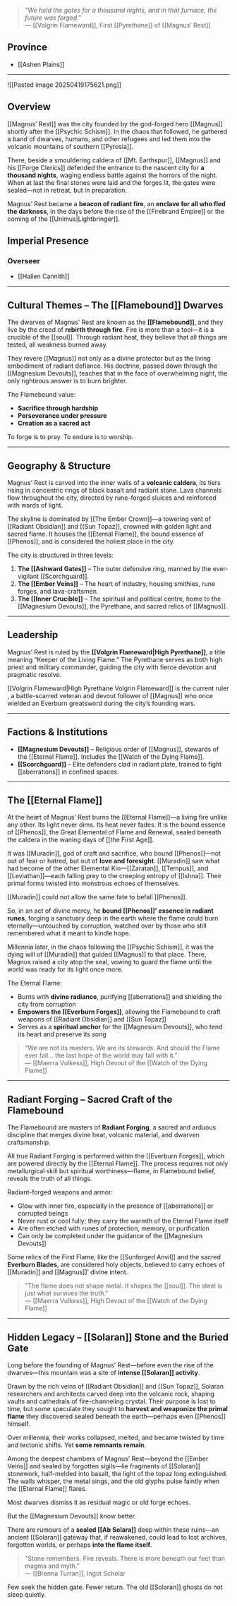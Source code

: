> *"We held the gates for a thousand nights, and in that furnace, the future was forged."*  
> — [[Volgrin Flameward]], First [[Pyrethane]] of [[Magnus’ Rest]]


## Province
- [[Ashen Plains]]

---

![[Pasted image 20250419175621.png]]
## Overview

[[Magnus’ Rest]] was the city founded by the god-forged hero [[Magnus]] shortly after the [[Psychic Schism]]. In the chaos that followed, he gathered a band of dwarves, humans, and other refugees and led them into the volcanic mountains of southern [[Pyrosia]].

There, beside a smouldering caldera of [[Mt. Earthspur]], [[Magnus]] and his [[Forge Clerics]] defended the entrance to the nascent city for **a thousand nights**, waging endless battle against the horrors of the night. When at last the final stones were laid and the forges lit, the gates were sealed—not in retreat, but in preparation.

Magnus’ Rest became a **beacon of radiant fire**, an **enclave for all who fled the darkness**, in the days before the rise of the [[Firebrand Empire]] or the coming of the [[Unimus|Lightbringer]].


## Imperial Presence

### Overseer
- [[Hallen Cannith]]

---

## Cultural Themes – The [[Flamebound]] Dwarves

The dwarves of Magnus’ Rest are known as the **[[Flamebound]]**, and they live by the creed of **rebirth through fire**. Fire is more than a tool—it is a crucible of the [[soul]]. Through radiant heat, they believe that all things are tested, all weakness burned away.

They revere [[Magnus]] not only as a divine protector but as the living embodiment of radiant defiance. His doctrine, passed down through the [[Magnesium Devouts]], teaches that in the face of overwhelming night, the only righteous answer is to burn brighter.

The Flamebound value:
- **Sacrifice through hardship**
- **Perseverance under pressure**
- **Creation as a sacred act**

To forge is to pray. To endure is to worship.

---

## Geography & Structure

Magnus’ Rest is carved into the inner walls of a **volcanic caldera**, its tiers rising in concentric rings of black basalt and radiant stone. Lava channels flow throughout the city, directed by rune-forged sluices and reinforced with wards of light.

The skyline is dominated by [[The Ember Crown]]—a towering vent of [[Radiant Obsidian]] and [[Sun Topaz]], crowned with golden light and sacred flame. It houses the [[Eternal Flame]], the bound essence of [[Phenos]], and is considered the holiest place in the city.

The city is structured in three levels:

1. **The [[Ashward Gates]]** – The outer defensive ring, manned by the ever-vigilant [[Scorchguard]].  
2. **The [[Ember Veins]]** – The heart of industry, housing smithies, rune forges, and lava-craftsmen.  
3. **The [[Inner Crucible]]** – The spiritual and political centre, home to the [[Magnesium Devouts]], the Pyrethane, and sacred relics of [[Magnus]].

---
## Leadership

Magnus’ Rest is ruled by the **[[Volgrin Flameward|High Pyrethane]]**, a title meaning “Keeper of the Living Flame.” The Pyrethane serves as both high priest and military commander, guiding the city with fierce devotion and pragmatic resolve.

[[Volgrin Flameward|High Pyrethane Volgrin Flameward]] is the current ruler , a battle-scarred veteran and devout follower of [[Magnus]] who once wielded an Everburn greatsword during the city’s founding wars.

---

## Factions & Institutions

- **[[Magnesium Devouts]]** – Religious order of [[Magnus]], stewards of the [[Eternal Flame]]. Includes the [[Watch of the Dying Flame]].  
- **[[Scorchguard]]** – Elite defenders clad in radiant plate, trained to fight [[aberrations]] in confined spaces.  

---

## The [[Eternal Flame]]

At the heart of Magnus’ Rest burns the [[Eternal Flame]]—a living fire unlike any other. Its light never dims. Its heat never fades. It is the bound essence of [[Phenos]], the Great Elemental of Flame and Renewal, sealed beneath the caldera in the waning days of [[the First Age]].

It was [[Muradin]], god of craft and sacrifice, who bound [[Phenos]]—not out of fear or hatred, but out of **love and foresight**. [[Muradin]] saw what had become of the other Elemental Kin—[[Zaratan]], [[Tempus]], and [[Leviathan]]—each falling prey to the creeping entropy of [[Ishna]]. Their primal forms twisted into monstrous echoes of themselves.

[[Muradin]] could not allow the same fate to befall [[Phenos]].

So, in an act of divine mercy, he **bound [[Phenos]]’ essence in radiant runes**, forging a sanctuary deep in the earth where the flame could burn eternally—untouched by corruption, watched over by those who still remembered what it meant to kindle hope.

Millennia later, in the chaos following the [[Psychic Schism]], it was the dying will of [[Muradin]] that guided [[Magnus]] to that place. There, Magnus raised a city atop the seal, vowing to guard the flame until the world was ready for its light once more.

The Eternal Flame:
- Burns with **divine radiance**, purifying [[aberrations]] and shielding the city from corruption  
- **Empowers the [[Everburn Forges]]**, allowing the Flamebound to craft weapons of [[Radiant Obsidian]] and [[Sun Topaz]]  
- Serves as a **spiritual anchor** for the [[Magnesium Devouts]], who tend its heart and preserve its song  

> “We are not its masters. We are its stewards. And should the Flame ever fall… the last hope of the world may fall with it.”  
> — [[Maerra Vulkess]], High Devout of the [[Watch of the Dying Flame]]

---

## Radiant Forging – Sacred Craft of the Flamebound

The Flamebound are masters of **Radiant Forging**, a sacred and arduous discipline that merges divine heat, volcanic material, and dwarven craftsmanship.

All true Radiant Forging is performed within the [[Everburn Forges]], which are powered directly by the [[Eternal Flame]]. The process requires not only metallurgical skill but spiritual worthiness—flame, in Flamebound belief, reveals the truth of all things.

Radiant-forged weapons and armor:

- Glow with inner fire, especially in the presence of [[aberrations]] or corrupted beings  
- Never rust or cool fully; they carry the warmth of the Eternal Flame itself  
- Are often etched with runes of protection, memory, or purification  
- Can only be completed under the guidance of the [[Magnesium Devouts]]

Some relics of the First Flame, like the [[Sunforged Anvil]] and the sacred **Everburn Blades**, are considered holy objects, believed to carry echoes of [[Muradin]] and [[Magnus]]’ divine intent.

> "The flame does not shape metal. It shapes the [[soul]]. The steel is just what survives the truth."  
> — [[Maerra Vulkess]], High Devout of the [[Watch of the Dying Flame]]

---

## Hidden Legacy – [[Solaran]] Stone and the Buried Gate

Long before the founding of Magnus’ Rest—before even the rise of the dwarves—this mountain was a site of **intense [[Solaran]] activity**.

Drawn by the rich veins of [[Radiant Obsidian]] and [[Sun Topaz]], Solaran researchers and architects carved deep into the volcanic rock, shaping vaults and cathedrals of fire-channeling crystal. Their purpose is lost to time, but some speculate they sought to **harvest and weaponize the primal flame** they discovered sealed beneath the earth—perhaps even [[Phenos]] himself.

Over millennia, their works collapsed, melted, and became twisted by time and tectonic shifts. Yet **some remnants remain**.

Among the deepest chambers of Magnus’ Rest—beyond the [[Ember Veins]] and sealed by forgotten sigils—lie fragments of [[Solaran]] stonework, half-melded into basalt, the light of the topaz long extinguished. The walls whisper, the metal sings, and the old glyphs pulse faintly when the [[Eternal Flame]] flares.

Most dwarves dismiss it as residual magic or old forge echoes.

But the [[Magnesium Devouts]] know better.

There are rumours of a **sealed [[Ab Solara]]** deep within these ruins—an ancient [[Solaran]] gateway that, if reawakened, could lead to lost archives, forgotten worlds, or perhaps **into the flame itself**.

> “Stone remembers. Fire reveals. There is more beneath our feet than magma and myth.”  
> — [[Brenna Turran]], Ingot Scholar

Few seek the hidden gate. Fewer return. The old [[Solaran]] ghosts do not sleep quietly.


